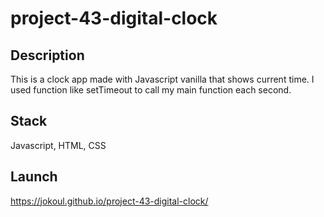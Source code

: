 # project-43-digital-clock

## Description

This is a clock app made with Javascript vanilla that shows current time. I used function like setTimeout to call my main function each second.

## Stack

Javascript, HTML, CSS

## Launch

https://jokoul.github.io/project-43-digital-clock/
